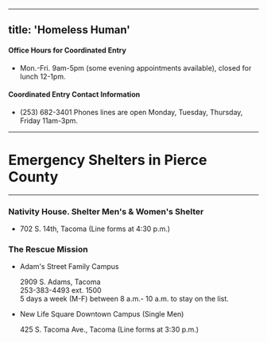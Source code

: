 

---
title: 'Homeless Human'
---

#### Office Hours for Coordinated Entry

*   Mon.-Fri. 9am-5pm (some evening appointments available), closed for lunch 12-1pm.

#### Coordinated Entry Contact Information

*   (253) 682-3401 Phones lines are open Monday, Tuesday, Thursday, Friday 11am-3pm.  

* * *

# Emergency Shelters in Pierce County

* * *

### Nativity House. Shelter Men's & Women's Shelter

*   702 S. 14th, Tacoma (Line forms at 4:30 p.m.)

### The Rescue Mission

*   Adam's Street Family Campus

    2909 S. Adams, Tacoma  
    253-383-4493 ext. 1500  
    5 days a week (M-F) between 8 a.m.- 10 a.m. to stay on the list.

*   New Life Square Downtown Campus (Single Men)

    425 S. Tacoma Ave., Tacoma (Line forms at 3:30 p.m.)
